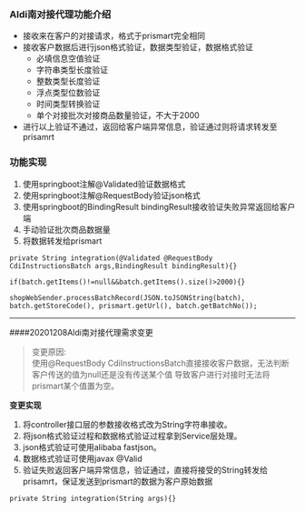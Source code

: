### Aldi南对接代理功能介绍
- 接收来在客户的对接请求，格式于prismart完全相同
- 接收客户数据后进行json格式验证，数据类型验证，数据格式验证
    - 必填信息空值验证
    - 字符串类型长度验证
    - 整数类型长度验证
    - 浮点类型位数验证
    - 时间类型转换验证
    - 单个对接批次对接商品数量验证，不大于2000
- 进行以上验证不通过，返回给客户端异常信息，验证通过则将请求转发至prisamrt
### 功能实现
1. 使用springboot注解@Validated验证数据格式 
2. 使用springboot注解@RequestBody验证json格式
3. 使用springboot的BindingResult bindingResult接收验证失败异常返回给客户端
4. 手动验证批次商品数据量
5. 将数据转发给prismart
```$xslt
private String integration(@Validated @RequestBody CdiInstructionsBatch args,BindingResult bindingResult){}
```
```$xslt
if(batch.getItems()!=null&&batch.getItems().size()>2000){}
```
```$xslt
shopWebSender.processBatchRecord(JSON.toJSONString(batch), batch.getStoreCode(), prismart.getUrl(), batch.getBatchNo());
```
*****************************************************************
####20201208Aldi南对接代理需求变更
> 变更原因:\
> 使用@RequestBody CdiInstructionsBatch直接接收客户数据，无法判断客户传送的值为null还是没有传送某个值
> 导致客户进行对接时无法将prismart某个值置为空。
>
**变更实现**
1. 将controller接口层的参数接收格式改为String字符串接收。
2. 将json格式验证过程和数据格式验证过程拿到Service层处理。
3. json格式验证可使用alibaba fastjson。
4. 数据格式验证可使用javax @Valid
5. 验证失败返回客户端异常信息，验证通过，直接将接受的String转发给prisamrt，保证发送到prismart的数据为客户原始数据
```$xslt
private String integration(String args){}
```
